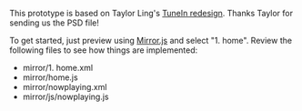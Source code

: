 This prototype is based on Taylor Ling's [TuneIn redesign](http://androiduiux.com/2014/06/19/tunein/). Thanks Taylor for sending us the PSD file!

To get started, just preview using [Mirror.js](http://jimulabs.com/mirrorjs-preview/) and select "1. home". Review the following files to see how things are implemented:

- mirror/1. home.xml
- mirror/home.js
- mirror/nowplaying.xml
- mirror/js/nowplaying.js
